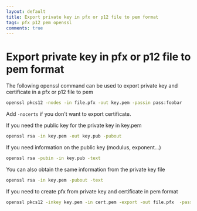 ```yaml
---
layout: default
title: Export private key in pfx or p12 file to pem format
tags: pfx p12 pem openssl
comments: true
---
```

# Export private key in pfx or p12 file to pem format

The following openssl command can be used to export private key and certificate in a pfx or p12 file to pem

```bash
openssl pkcs12 -nodes -in file.pfx -out key.pem -passin pass:foobar
```

Add  `-nocerts` if you don't want to export certificate.

If you need the public key for the private key in key.pem

```bash
openssl rsa -in key.pem -out key.pub -pubout
```

If you need information on the public key (modulus, exponent...)

```bash
openssl rsa -pubin -in key.pub -text
```

You can also obtain the same information from the private key file

```bash
openssl rsa -in key.pem -pubout -text
```

If you need to create pfx from private key and certificate in pem format

```bash
openssl pkcs12 -inkey key.pem -in cert.pem -export -out file.pfx  -passout pass:foobar
```
